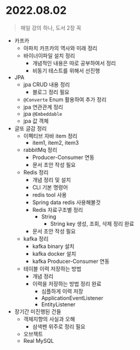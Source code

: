 # 2022.08.02
> 매일 강의 하나, 도서 2장 꼭

- 카프카
	- 아파치 카프카의 역사와 미래 정리
	- 바이너이파일 설치 정리
		- 개념적인 내용은 따로 공부하여서 정리
		- 비동기 테스트를 위해서 선진행
- JPA
	- jpa CRUD 내용 정리
		- 블로그 정리 필요
	- `@Converte` Enum 활용하여 추가 정리
	- jpa 연관관계 정리
	- jpa `@Embeddable`
	- jpa 값 객체
- 글또 글감 정리
	- 이펙티브 자바 item 정리
		- item1, item2, item3
	- rabbitMq 정리
		- Producer-Consumer 연동
		- 문서 초안 작성 필요
	- Redis 정리
		- 개념 정리 및 설치
		- CLI 기본 명령어
		- redis tool 사용
		- Spring data redis 사용해볼것
		- Redis 자료구조별 정리
			- String
				- String key 생성, 조회, 삭제 정리 완료
		- 문서 초안 작성 필요
	- kafka 정리
		- kafka binary 설치
		- kafka docker 설치
		- kafka Producer-Consumer 연동
	- 테이블 이력 저장하는 방법
		- 개념 정리
		- 이력을 저장하는 방법 정리 완료
			- 심플하게 이력 저장
			- ApplicationEventListener
			- EntityListener
- 장기간 미진행된 건들
	- 객체지향의 사실과 오해
		- 삼색펜 위주로 정리 필요
	- 오브젝트
	- Real MySQL
